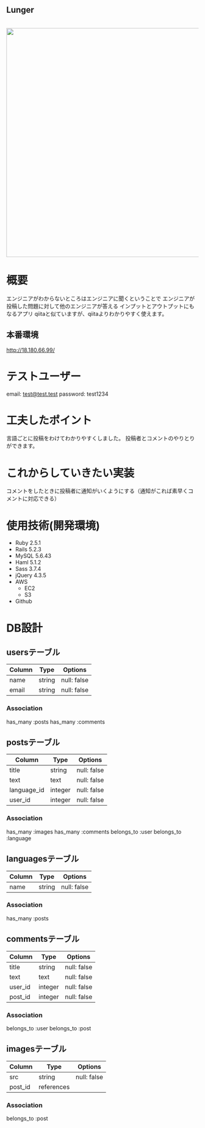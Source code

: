 ## Lunger 
<br>
  <img src="https://i.gyazo.com/fc1f7bd7fb7a5cd270c5a19c333497a3.jpg" width="600x600"><br>

# 概要
エンジニアがわからないところはエンジニアに聞くということで
エンジニアが投稿した問題に対して他のエンジニアが答える
インプットとアウトプットにもなるアプリ
qiitaと似ていますが、qiitaよりわかりやすく使えます。

## 本番環境
http://18.180.66.99/

# テストユーザー
email: test@test.test
password: test1234


# 工夫したポイント
言語ごとに投稿をわけてわかりやすくしました。
投稿者とコメントのやりとりができます。

# これからしていきたい実装
コメントをしたときに投稿者に通知がいくようにする（通知がこれば素早くコメントに対応できる）



# 使用技術(開発環境)
- Ruby 2.5.1
- Rails 5.2.3
- MySQL 5.6.43
- Haml 5.1.2
- Sass 3.7.4
- jQuery 4.3.5
- AWS
  - EC2
  - S3
- Github

# DB設計
## usersテーブル
|Column|Type|Options|
|------|----|-------|
|name|string|null: false|
|email|string|null: false|
### Association
has_many :posts
has_many :comments

## postsテーブル
|Column|Type|Options|
|------|----|-------|
|title|string|null: false|
|text|text|null: false|
|language_id|integer|null: false|
|user_id|integer|null: false|
### Association
has_many :images
has_many :comments
belongs_to :user
belongs_to :language

## languagesテーブル
|Column|Type|Options|
|------|----|-------|
|name|string|null: false|
### Association
has_many :posts

## commentsテーブル
|Column|Type|Options|
|------|----|-------|
|title|string|null: false|
|text|text|null: false|
|user_id|integer|null: false|
|post_id|integer|null: false|
### Association
belongs_to :user
belongs_to :post

## imagesテーブル
|Column|Type|Options|
|------|----|-------|
|src|string|null: false|
|post_id|references||foreign_key: true|
### Association
belongs_to :post

